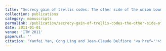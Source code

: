 ```yaml
---
title: "Secrecy gain of trellis codes: The other side of the union bound"
collection: publications
category: manuscripts
permalink: /publication/secrecy-gain-of-trellis-codes-the-other-side-of-the-union-bound
date: 2011-01-01
venue: 'ITW 2011'
paperurl: ''
citation: 'Yanfei Yan, Cong Ling and Jean-Claude Belfiore "<a href=''>Secrecy gain of trellis codes: The other side of the union bound</a>", ITW 2011, Paraty, Brasil, Oct. 2011.'
---
```

